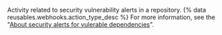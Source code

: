 Activity related to security vulnerability alerts in a repository. {% data reusables.webhooks.action_type_desc %} For more information, see the "[About security alerts for vulerable dependencies](/github/managing-security-vulnerabilities/about-security-alerts-for-vulnerable-dependencies)".
